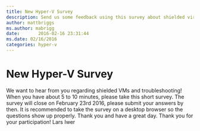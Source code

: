 ```yaml
---
title: New Hyper-V Survey
description: Send us some feedback using this survey about shielded virtual machines and troubleshooting using Hyper-V.
author: mattbriggs
ms.author: mabrigg
date:       2016-02-16 23:31:44
ms.date: 02/16/2016
categories: hyper-v
---
```

# New Hyper-V Survey

We want to hear from you regarding shielded VMs and troubleshooting! When you have about 5 to 10 minutes, please take this short survey. The survey will close on February 23rd 2016, please submit your answers by then. It is recommended to take the survey on a desktop browser so the questions show up properly. Thank you and have a great day. Thank you for your participation! Lars Iwer
